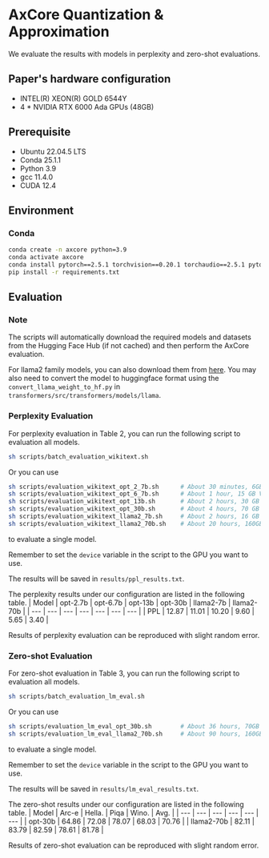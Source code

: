 # AxCore Quantization & Approximation

We evaluate the results with models in perplexity and zero-shot evaluations.

## Paper's hardware configuration

+ INTEL(R) XEON(R) GOLD 6544Y
+ 4 * NVIDIA RTX 6000 Ada GPUs (48GB)

## Prerequisite

+ Ubuntu 22.04.5 LTS
+ Conda 25.1.1
+ Python 3.9
+ gcc 11.4.0
+ CUDA 12.4

## Environment

### Conda
```bash
conda create -n axcore python=3.9
conda activate axcore
conda install pytorch==2.5.1 torchvision==0.20.1 torchaudio==2.5.1 pytorch-cuda=12.4 -c pytorch -c nvidia
pip install -r requirements.txt
```

## Evaluation

### Note

The scripts will automatically download the required models and datasets from the Hugging Face Hub (if not cached) and then perform the AxCore evaluation.

For llama2 family models, you can also download them from [here](https://llama.meta.com/llama-downloads). You may also need to convert the model to huggingface format using the `convert_llama_weight_to_hf.py` in `transformers/src/transformers/models/llama`.

### Perplexity Evaluation

For perplexity evaluation in Table 2, you can run the following script to evaluation all models.
```bash
sh scripts/batch_evaluation_wikitext.sh
```
Or you can use
```bash
sh scripts/evaluation_wikitext_opt_2_7b.sh      # About 30 minutes, 6GB VRAM
sh scripts/evaluation_wikitext_opt_6_7b.sh      # About 1 hour, 15 GB VRAM
sh scripts/evaluation_wikitext_opt_13b.sh       # About 2 hours, 30 GB VRAM
sh scripts/evaluation_wikitext_opt_30b.sh       # About 4 hours, 70 GB VRAM
sh scripts/evaluation_wikitext_llama2_7b.sh     # About 2 hours, 16 GB VRAM
sh scripts/evaluation_wikitext_llama2_70b.sh    # About 20 hours, 160GB VRAM
```
to evaluate a single model.

Remember to set the `device` variable in the script to the GPU you want to use.

The results will be saved in `results/ppl_results.txt`.

The perplexity results under our configuration are listed in the following table.
| Model | opt-2.7b | opt-6.7b | opt-13b | opt-30b | llama2-7b | llama2-70b |
| --- | --- | --- | --- | --- | --- | --- |
| PPL | 12.87 | 11.01 | 10.20 | 9.60 | 5.65 | 3.40 |

Results of perplexity evaluation can be reproduced with slight random error.


### Zero-shot Evaluation

For zero-shot evaluation in Table 3, you can run the following script to evaluation all models.
```bash
sh scripts/batch_evaluation_lm_eval.sh
```
Or you can use
```bash
sh scripts/evaluation_lm_eval_opt_30b.sh        # About 36 hours, 70GB VRAM
sh scripts/evaluation_lm_eval_llama2_70b.sh     # About 90 hours, 160GB VRAM
```
to evaluate a single model.

Remember to set the `device` variable in the script to the GPU you want to use.

The results will be saved in `results/lm_eval_results.txt`.

The zero-shot results under our configuration are listed in the following table.
| Model | Arc-e | Hella. | Piqa | Wino. | Avg. |
| --- | --- | --- | --- | --- | --- |
| opt-30b | 64.86 | 72.08 | 78.07 | 68.03 | 70.76 |
| llama2-70b | 82.11 | 83.79 | 82.59 | 78.61 | 81.78 |

Results of zero-shot evaluation can be reproduced with slight random error.